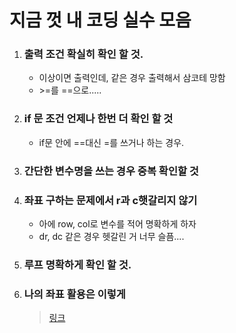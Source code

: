 # 지금 껏 내 코딩 실수 모음

1. ### 출력 조건 확실히 확인 할 것.
   - 이상이면 출력인데, 같은 경우 출력해서 삼코테 망함
   - \>=를 ==으로.....


2. ### if 문 조건 언제나 한번 더 확인 할 것
   - if문 안에 ==대신 =를 쓰거나 하는 경우.


3. ### 간단한 변수명을 쓰는 경우 중복 확인할 것

4. ### 좌표 구하는 문제에서 r과 c햇갈리지 않기
   - 아에 row, col로 변수를 적어 명확하게 하자
   - dr, dc 같은 경우 헷갈린 거 너무 슬픔....

5. ### 루프 명확하게 확인 할 것.

6. ### 나의 좌표 활용은 이렇게
   > [링크](./좌표.md)

